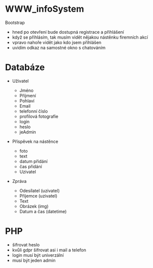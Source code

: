# WWW_infoSystem
Bootstrap
- hned po otevření bude dostupná registrace a přihlášení
- když se přihlásím, tak musím vidět nějakou nástěnku firemních akcí
- vpravo nahoře vidět jako kdo jsem přihlášen
- uvidím odkaz na samostné okno s chatováním


# Databáze
- Uživatel
  - Jméno
  - Příjmení
  - Pohlaví
  - Email
  - telefonní číslo
  - profilová fotografie
  - login
  - heslo
  - jeAdmin

- Příspěvek na nástěnce
  - foto
  - text
  - datum přidání
  - čas přidání 
  - Uzivatel

- Zpráva
  - Odesílatel (uzivatel)
  - Příjemce (uzivatel)
  - Text 
  - Obrázek (img)
  - Datum a čas (datetime)
  

# PHP
- šifrovat heslo
- kvůli gdpr šifrovat asi i mail a telefon
- login musí být univerzální
- musí být jeden admin
